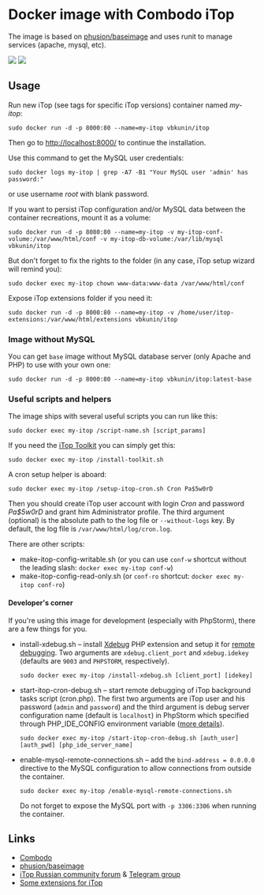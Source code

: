 # Docker image with Combodo iTop

The image is based on [phusion/baseimage](https://hub.docker.com/r/phusion/baseimage/) and uses runit to manage services (apache, mysql, etc).

[![](https://images.microbadger.com/badges/version/vbkunin/itop.svg)](http://microbadger.com/images/vbkunin/itop "Get your own version badge on microbadger.com")
[![](https://images.microbadger.com/badges/image/vbkunin/itop.svg)](https://microbadger.com/images/vbkunin/itop "Get your own image badge on microbadger.com")

## Usage

Run new iTop (see tags for specific iTop versions) container named *my-itop*:
```shell
sudo docker run -d -p 8000:80 --name=my-itop vbkunin/itop
```
Then go to [http://localhost:8000/](http://localhost:8000/) to continue the installation.

Use this command to get the MySQL user credentials:
```shell
sudo docker logs my-itop | grep -A7 -B1 "Your MySQL user 'admin' has password:"
```
or use username *root* with blank password.

If you want to persist iTop configuration and/or MySQL data between the container recreations, mount it as a volume:
```shell
sudo docker run -d -p 8080:80 --name=my-itop -v my-itop-conf-volume:/var/www/html/conf -v my-itop-db-volume:/var/lib/mysql vbkunin/itop
```
But don't forget to fix the rights to the folder (in any case, iTop setup wizard will remind you):
```shell
sudo docker exec my-itop chown www-data:www-data /var/www/html/conf
```

Expose iTop extensions folder if you need it:
```shell
sudo docker run -d -p 8000:80 --name=my-itop -v /home/user/itop-extensions:/var/www/html/extensions vbkunin/itop
```

### Image without MySQL

Уou can get `base` image without MySQL database server (only Apache and PHP) to use with your own one:

```shell
sudo docker run -d -p 8000:80 --name=my-itop vbkunin/itop:latest-base
```

### Useful scripts and helpers

The image ships with several useful scripts you can run like this:
```shell
sudo docker exec my-itop /script-name.sh [script_params]
```

If you need the [iTop Toolkit](https://www.itophub.io/wiki/page?id=3_0_0:customization:datamodel#installing_the_toolkit) you can simply get this:
```shell
sudo docker exec my-itop /install-toolkit.sh
```

A cron setup helper is aboard:
```shell
sudo docker exec my-itop /setup-itop-cron.sh Cron Pa$5w0rD
```
Then you should create iTop user account with login *Cron* and password *Pa$5w0rD* and grant him Administrator profile. The third argument (optional) is the absolute path to the log file or `--without-logs` key. By default, the log file is `/var/www/html/log/cron.log`.

There are other scripts:

 - make-itop-config-writable.sh (or you can use `conf-w` shortcut without the leading slash: `docker exec my-itop conf-w`)
 - make-itop-config-read-only.sh (or `conf-ro` shortcut: `docker exec my-itop conf-ro`)

#### Developer's corner

If you're using this image for development (especially with PhpStorm), there are a few things for you.

- install-xdebug.sh – install [Xdebug](https://xdebug.org) PHP extension and setup it for [remote debugging](https://xdebug.org/docs/remote). Two arguments are `xdebug.client_port` and `xdebug.idekey` (defaults are `9003` and `PHPSTORM`, respectively).
  ```shell
  sudo docker exec my-itop /install-xdebug.sh [client_port] [idekey]
  ```

- start-itop-cron-debug.sh – start remote debugging of iTop background tasks script (cron.php). The first two arguments are iTop user and his password (`admin` and `password`) and the third argument is debug server configuration name (default is `localhost`) in PhpStorm which specified through PHP_IDE_CONFIG environment variable ([more details](https://www.jetbrains.com/help/phpstorm/zero-configuration-debugging-cli.html#d13593f7)).
  ```shell
  sudo docker exec my-itop /start-itop-cron-debug.sh [auth_user] [auth_pwd] [php_ide_server_name]
  ```

- enable-mysql-remote-connections.sh – add the `bind-address = 0.0.0.0` directive to the MySQL configuration to allow connections from outside the container.
  ```shell
  sudo docker exec my-itop /enable-mysql-remote-connections.sh
  ```
  Do not forget to expose the MySQL port with `-p 3306:3306` when running the container.

## Links

 - [Combodo](https://combodo.com)
 - [phusion/baseimage](https://hub.docker.com/r/phusion/baseimage/)
 - [iTop Russian community forum](http://community.itop-itsm.ru) & [Telegram group](https://t.me/itopitsmru)
 - [Some extensions for iTop](https://knowitop.ru/store)

